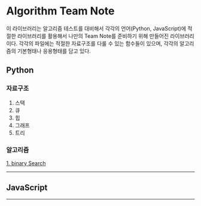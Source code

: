 # Algorithm Team Note

이 라이브러리는 알고리즘 테스트를 대비해서 각각의 언어(Python, JavaScript)에 적절한 라이브러리를 활용해서 나만의 Team Note를 준비하기 위해 만들어진 라이브러리이다.
각각의 파일에는 적절한 자료구조를 다룰 수 있는 함수들이 있으며, 각각의 알고리즘의 기본형태나 응용형태를 담고 있다.


## Python

### 자료구조

1. 스택
2. 큐
3. 힙
4. 그래프
5. 트리

### 알고리즘

[1. binary Search](Python/binary.py)

-------------
## JavaScript
-------------
